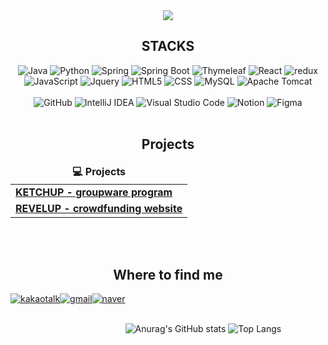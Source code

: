 <div align="center">
<img src="https://capsule-render.vercel.app/api?type=waving&color=BDBDC8&height=150&section=header&text=Welcome%20to%20Hyeonji%20GitHub%20&fontSize=40" />

<div align=center><h2>STACKS</h2></div>
 <img alt="Java" src="https://img.shields.io/badge/Java-007396?style=flat&logo=java&logoColor=white">
 <img alt="Python" src="https://img.shields.io/badge/Python-3776AB?style=flat&logo=python&logoColor=white">
 <img alt="Spring" src="https://img.shields.io/badge/Spring-6DB33F?style=flat&logo=spring&logoColor=white"> 
 <img alt="Spring Boot" src="https://img.shields.io/badge/Spring Boot-6DB33F?style=flat&logo=SpringBoot&logoColor=white"/>
 <img alt="Thymeleaf" src="https://img.shields.io/badge/Thymeleaf-005F0F?style=flat&logo=Thymeleaf&logoColor=white">
  
 <img alt="React" src="https://img.shields.io/badge/React-61DAFB?style=flat&logo=react&logoColor=black"> 
 <img alt="redux" src="https://img.shields.io/badge/Redux-764ABC?style=flat&logo=Redux&logoColor=white" />
 <img alt="JavaScript" src="https://img.shields.io/badge/JavaScript-F7DF1E?style=flat&logo=javascript&logoColor=black"> 
 <img alt="Jquery" src="https://img.shields.io/badge/Jquery-0769AD?style=flat&logo=jquery&logoColor=white"> 
 <img alt="HTML5" src="https://img.shields.io/badge/HTML5-E34F26?style=flat&logo=html5&logoColor=white"> 
 <img alt="CSS" src="https://img.shields.io/badge/CSS-1572B6?style=flat&logo=css3&logoColor=white"> 
 <img alt="MySQL" src="https://img.shields.io/badge/MySQL-4479A1?style=flat&logo=mysql&logoColor=white"> 
 <img alt="Apache Tomcat" src="https://img.shields.io/badge/Apache Tomcat-F8DC75?style=flat&logo=apachetomcat&logoColor=white">
<br><br>
 <img alt="GitHub" src="https://img.shields.io/badge/GitHub-181717?style=flat-square&logo=github&logoColor=white"/>
 <img alt="IntelliJ IDEA" src="https://img.shields.io/badge/IntelliJ%20IDEA-2C2255.svg?style=flat-square&logo=IntelliJ%20IDEA&logoColor=white"/>
  <img alt="Visual Studio Code" src="https://img.shields.io/badge/Visual%20Studio%20Code-007ACC.svg?style=flat-square&logo=Visual%20Studio%20Code&logoColor=white"/>
  <img alt="Notion" src="https://img.shields.io/badge/Notion-000000?style=flat-square&logo=notion&logoColor=white"/>
  <img alt="Figma" src="https://img.shields.io/badge/Figma-F24E1E?style=flat-square&logo=figma&logoColor=white"/>
<br><br>
<h2>Projects</h2>
<table>
  <thead align="center">
    <tr border: none;>
      <td><b>💻 Projects</b></td>
 <!-- <td><b>⭐ Stars</b></td>
      <td><b>🔗 Forks</b></td>
      <td><b>💿 Issues</b></td>
      <td><b>📢 Pull requests</b></td> -->
    </tr>
  </thead>
  <tbody>
	  <tr>
      <td><a href="https://github.com/KIMHYEONJI13/Ketchup"><b>KETCHUP - groupware program</b></a></td>
<!--  <td><img alt="Stars" src="https://img.shields.io/github/stars/KIMHYEONJI13/Ketchup?style=flat-square&labelColor=343b41"/></td>
      <td><img alt="Forks" src="https://img.shields.io/github/forks/KIMHYEONJI13/Ketchup?style=flat-square&labelColor=343b41"/></td>
      <td><img alt="Issues" src="https://img.shields.io/github/issues/KIMHYEONJI13/Ketchup?style=flat-square&labelColor=343b41"/></td>
      <td><img alt="Pull Requests" src="https://img.shields.io/github/issues-pr/KIMHYEONJI13/Ketchup?style=flat-square&labelColor=343b41"/></td> -->
    </tr>
    <tr>
      <td><a href="https://github.com/KIMHYEONJI13/revelup_semi_project"><b>REVELUP - crowdfunding website</b></a></td>
<!--  <td><img alt="Stars" src="https://img.shields.io/github/stars/KIMHYEONJI13/revelup_semi_project?style=flat-square&labelColor=343b41"/></td>
      <td><img alt="Forks" src="https://img.shields.io/github/forks/KIMHYEONJI13/revelup_semi_project?style=flat-square&labelColor=343b41"/></td>
      <td><img alt="Issues" src="https://img.shields.io/github/issues/KIMHYEONJI13/revelup_semi_project?style=flat-square&labelColor=343b41"/></td>
      <td><img alt="Pull Requests" src="https://img.shields.io/github/issues-pr/KIMHYEONJI13/revelup_semi_project?style=flat-square&labelColor=343b41"/></td> -->
    </tr>
  </tbody>
</table>
<br><br>

<div align=center><h2>Where to find me</h2></div>
<div style="display:flex; flex-direction:none;">
 <a href="https://open.kakao.com/o/sxDf7uXf">
        <img alt="kakaotalk" src="https://img.shields.io/badge/KakaoTalk-FFCA28?style=flat&logo=KakaoTalk&Color=black">
 </a>
 <a href="mailto:davithjk1310@gmail.com">
      <img alt="gmail" src="https://img.shields.io/badge/Gmail-EA4335?style=flat&logo=Gmail&logoColor=white"> 
 </a>
 <a href="mailto:wjk1310@gmail.com">
      <img alt="naver" src="https://img.shields.io/badge/naver-03C75A?style=flat&logo=Naver&logoColor=white"> 
 </a>
 
<br><br>
![Anurag's GitHub stats](https://github-readme-stats.vercel.app/api?username=KIMHYEONJI13&show_icons=true)
![Top Langs](https://github-readme-stats.vercel.app/api/top-langs/?username=KIMHYEONJI13&layout=compact)
<br/>
 
</div>   
